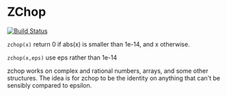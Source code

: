 # ZChop

[![Build Status](https://travis-ci.org/jlapeyre/ZChop.jl.svg?branch=master)](https://travis-ci.org/jlapeyre/ZChop.jl)

```zchop(x)``` return 0 if abs(x) is smaller than 1e-14, and x otherwise.

```zchop(x,eps)``` use eps rather than 1e-14

zchop works on complex and rational numbers, arrays, and some other structures. The idea
is for zchop to be the identity on anything that can't be sensibly compared to epsilon.

